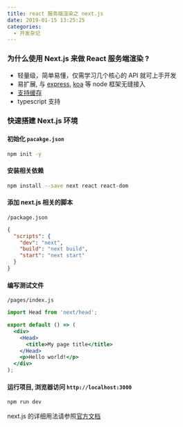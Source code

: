 ```yaml
---
title: react 服务端渲染之 next.js
date: 2019-01-15 13:25:25
categories:
  - 开发杂记
---
```


### 为什么使用 Next.js 来做 React 服务端渲染 ?

- 轻量级，简单易懂，仅需学习几个核心的 API 就可上手开发
- 易扩展, 与 [express](https://github.com/zeit/next.js/tree/7.0.0-canary.8/examples/custom-server-express 'express'), [koa](https://github.com/zeit/next.js/tree/7.0.0-canary.8/examples/custom-server-koa 'koa') 等 node 框架无缝接入
- [支持缓存](https://github.com/zeit/next.js/tree/7.0.0-canary.8/examples/ssr-caching '缓存 ssr 页面')
- typescript 支持

<!--more-->

### 快速搭建 Next.js 环境

#### 初始化 `pacakge.json`

```bash
npm init -y
```

#### 安装相关依赖

```bash
npm install --save next react react-dom
```

#### 添加 next.js 相关的脚本

`/package.json`

```json
{
  "scripts": {
    "dev": "next",
    "build": "next build",
    "start": "next start"
  }
}
```

#### 编写测试文件

`/pages/index.js`

```jsx
import Head from 'next/head';

export default () => (
  <div>
    <Head>
      <title>My page title</title>
    </Head>
    <p>Hello world!</p>
  </div>
);
```

#### 运行项目, 浏览器访问 `http://localhost:3000`

```bash
npm run dev
```

next.js 的详细用法请参照[官方文档](https://github.com/zeit/next.js/)
